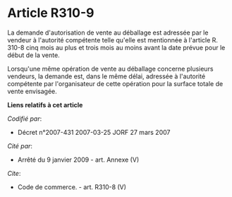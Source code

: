 # Article R310-9

La demande d'autorisation de vente au déballage est adressée par le vendeur à l'autorité compétente telle qu'elle est
mentionnée à l'article R. 310-8 cinq mois au plus et trois mois au moins avant la date prévue pour le début de la vente.

Lorsqu'une même opération de vente au déballage concerne plusieurs vendeurs, la demande est, dans le même délai, adressée à
l'autorité compétente par l'organisateur de cette opération pour la surface totale de vente envisagée.

**Liens relatifs à cet article**

_Codifié par_:

  - Décret n°2007-431 2007-03-25 JORF 27 mars 2007

_Cité par_:

  - Arrêté du 9 janvier 2009 - art. Annexe (V)

_Cite_:

  - Code de commerce. - art. R310-8 (V)
